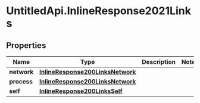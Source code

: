 # UntitledApi.InlineResponse2021Links

## Properties

Name | Type | Description | Notes
------------ | ------------- | ------------- | -------------
**network** | [**InlineResponse200LinksNetwork**](InlineResponse200LinksNetwork.md) |  | 
**process** | [**InlineResponse200LinksNetwork**](InlineResponse200LinksNetwork.md) |  | 
**self** | [**InlineResponse200LinksSelf**](InlineResponse200LinksSelf.md) |  | 


